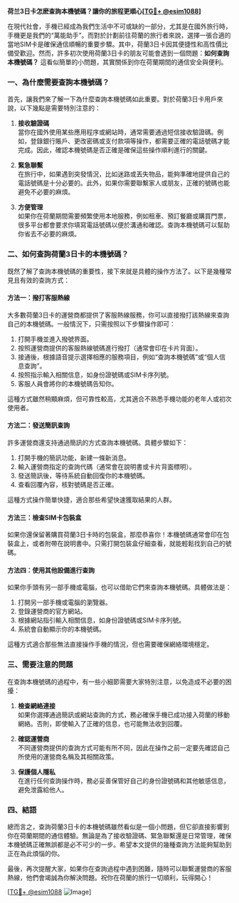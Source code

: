 **荷兰3日卡怎麽查詢本機號碼？讓你的旅程更順心[[TG💪+ @esim1088](https://t.me/s/esim1088)]**

在現代社會，手機已經成為我們生活中不可或缺的一部分，尤其是在國外旅行時，手機更是我們的“萬能助手”。而對於計劃前往荷蘭的旅行者來說，選擇一張合適的當地SIM卡是確保通信順暢的重要步驟。其中，荷蘭3日卡因其便捷性和高性價比備受歡迎。然而，許多初次使用荷蘭3日卡的朋友可能會遇到一個問題：**如何查詢本機號碼？** 這看似簡單的小問題，其實關係到你在荷蘭期間的通信安全與便利。

### 一、為什麼需要查詢本機號碼？

首先，讓我們來了解一下為什麼查詢本機號碼如此重要。對於荷蘭3日卡用戶來說，以下幾點是需要特別注意的：

1. **接收驗證碼**  
   當你在國外使用某些應用程序或網站時，通常需要通過短信接收驗證碼。例如，登錄銀行賬戶、更改密碼或支付款項等操作，都需要正確的電話號碼才能完成。因此，確認本機號碼是否正確是確保這些操作順利進行的關鍵。

2. **緊急聯繫**  
   在旅行中，如果遇到突發情況，比如迷路或丟失物品，能夠準確地提供自己的電話號碼是十分必要的。此外，如果你需要聯繫家人或朋友，正確的號碼也能避免不必要的麻煩。

3. **方便管理**  
   如果你在荷蘭期間需要頻繁使用本地服務，例如租車、預訂餐廳或購買門票，很多平台都會要求你填寫電話號碼以便於溝通和確認。查詢本機號碼可以幫助你省去不必要的麻煩。

### 二、如何查詢荷蘭3日卡的本機號碼？

既然了解了查詢本機號碼的重要性，接下來就是具體的操作方法了。以下是幾種常見且有效的查詢方式：

#### 方法一：撥打客服熱線
大多數荷蘭3日卡的運營商都提供了客服熱線服務，你可以直接撥打該熱線來查詢自己的本機號碼。一般情況下，只需按照以下步驟操作即可：

1. 打開手機並進入撥號界面。
2. 按照運營商提供的客服熱線號碼進行撥打（通常會印在卡片背面）。
3. 接通後，根據語音提示選擇相應的服務項目，例如“查詢本機號碼”或“個人信息查詢”。
4. 按照指示輸入相關信息，如身份證號碼或SIM卡序列號。
5. 客服人員會將你的本機號碼告知你。

這種方式雖然稍顯麻煩，但可靠性較高，尤其適合不熟悉手機功能的老年人或初次使用者。

#### 方法二：發送簡訊查詢
許多運營商還支持通過簡訊的方式查詢本機號碼。具體步驟如下：

1. 打開手機的簡訊功能，新建一條新消息。
2. 輸入運營商指定的查詢代碼（通常會在說明書或卡片背面標明）。
3. 發送簡訊後，等待系統自動回復你的本機號碼。
4. 查看回覆內容，核對號碼是否正確。

這種方式操作簡單快捷，適合那些希望快速獲取結果的人群。

#### 方法三：檢查SIM卡包裝盒
如果你還保留著購買荷蘭3日卡時的包裝盒，那麼恭喜你！本機號碼通常會印在包裝盒上，或者附帶在說明書中。只需打開包裝盒仔細查看，就能輕鬆找到自己的號碼。

#### 方法四：使用其他設備進行查詢
如果你手頭有另一部手機或電腦，也可以借助它們來查詢本機號碼。具體做法是：

1. 打開另一部手機或電腦的瀏覽器。
2. 登錄運營商的官方網站。
3. 根據網站指引輸入相關信息，如身份證號碼或SIM卡序列號。
4. 系統會自動顯示你的本機號碼。

這種方式適合那些無法直接操作手機的情況，但也需要確保網絡環境穩定。

### 三、需要注意的問題

在查詢本機號碼的過程中，有一些小細節需要大家特別注意，以免造成不必要的困擾：

1. **檢查網絡連接**  
   如果你選擇通過簡訊或網站查詢的方式，務必確保手機已成功接入荷蘭的移動網絡。否則，即使輸入了正確的信息，也可能無法收到回覆。

2. **確認運營商**  
   不同運營商提供的查詢方式可能有所不同，因此在操作之前一定要先確認自己所使用的運營商名稱及其相關政策。

3. **保護個人隱私**  
   在進行任何查詢操作時，務必妥善保管好自己的身份證號碼和其他敏感信息，避免泄露給他人。

### 四、結語

總而言之，查詢荷蘭3日卡的本機號碼雖然看似是一個小問題，但它卻直接影響到你在荷蘭期間的通信體驗。無論是為了接收驗證碼、緊急聯繫還是日常管理，確保本機號碼正確無誤都是必不可少的一步。希望本文提供的幾種查詢方法能夠幫助到正在為此煩惱的你。

最後，再次提醒大家，如果你在查詢過程中遇到困難，隨時可以聯繫運營商的客服熱線，他們會竭誠為你解決問題。祝你在荷蘭的旅行一切順利，玩得開心！

[[TG💪+ @esim1088](https://t.me/s/esim1088) ![Image](https://i.postimg.cc/4NQfJmqS/Snipaste-2025-05-13-00-14-12.png)]